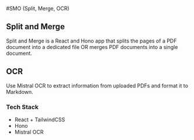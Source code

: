 #SMO (Split, Merge, OCR)

## Split and Merge
Split and Merge is a React and Hono app that splits the pages of a PDF document into a dedicated file OR merges PDF documents into a single document.

## OCR
Use Mistral OCR to extract information from uploaded PDFs and format it to Markdown.

### Tech Stack
- React + TailwindCSS
- Hono
- Mistral OCR

